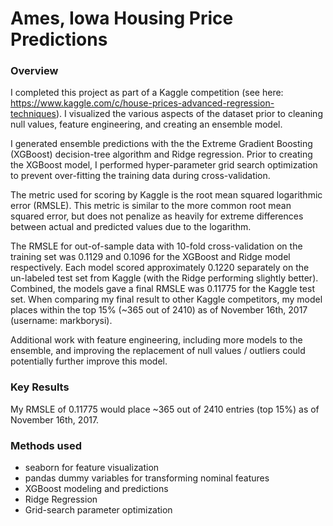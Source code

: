 # Ames, Iowa Housing Price Predictions

### Overview
I completed this project as part of a Kaggle competition (see here: https://www.kaggle.com/c/house-prices-advanced-regression-techniques). I visualized the various aspects of the dataset prior to cleaning null values, feature engineering, and creating an ensemble model. 

I generated ensemble predictions with the the Extreme Gradient Boosting (XGBoost) decision-tree algorithm and Ridge regression. Prior to creating the XGBoost model, I performed hyper-parameter grid search optimization to prevent over-fitting the training data during cross-validation. 

The metric used for scoring by Kaggle is the root mean squared logarithmic error (RMSLE). This metric is similar to the more common root mean squared error, but does not penalize as heavily for extreme differences between actual and predicted values due to the logarithm. 

The RMSLE for out-of-sample data with 10-fold cross-validation on the training set was 0.1129 and 0.1096 for the XGBoost and Ridge model respectively. Each model scored approximately 0.1220 separately on the un-labeled test set from Kaggle (with the Ridge performing slightly better). Combined, the models gave a final RMSLE was 0.11775 for the Kaggle test set. When comparing my final result to other Kaggle competitors, my model places within the top 15% (~365 out of 2410) as of November 16th, 2017 (username: markborysi). 

Additional work with feature engineering, including more models to the ensemble, and improving the replacement of null values / outliers could potentially further improve this model.

### Key Results
My RMSLE of 0.11775 would place ~365 out of 2410 entries (top 15%) as of November 16th, 2017.

### Methods used
- seaborn for feature visualization
- pandas dummy variables for transforming nominal features
- XGBoost modeling and predictions
- Ridge Regression
- Grid-search parameter optimization
